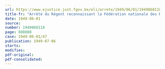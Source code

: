 ```yaml
---
url: https://www.ejustice.just.fgov.be/eli/arrete/1949/06/01/1949060118/justel
title-fr: "Arrêté du Régent reconnaissant la Fédération nationale des Réfractaires et Déportés 1940-1945, l'Union démocratique des Réfractaires et l'Amicale des Postiers réfractaires et déportés comme associations des déportés pour le travail obligatoire conformément à l'article 6 de l'arrêté-loi du 24 décembre 1946"
date: 1949-06-01
source:
number: 1949060118
page: 888888
case: 1949-06-01/47
publication: 1949-07-06
starts:
modifies:
pdf-original:
pdf-consolidated:
---
```


